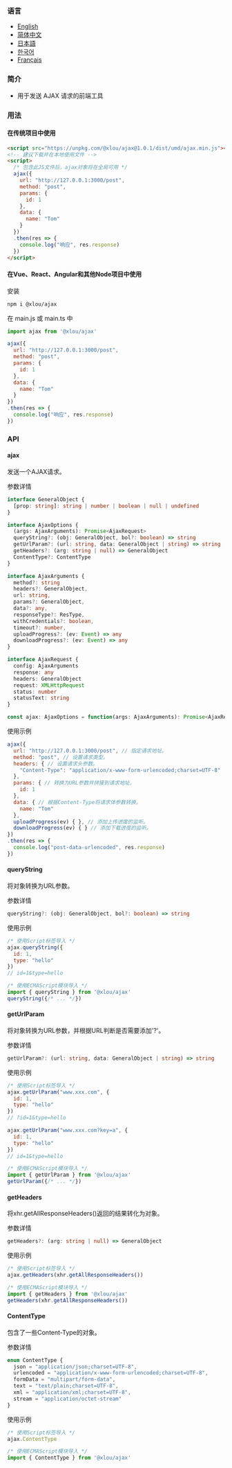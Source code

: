 ### 语言

* [English](https://github.com/omlou/ajax#readme)
* [简体中文](https://github.com/omlou/ajax/blob/master/public/md/readme-zh.md)
* [日本語](https://github.com/omlou/ajax/blob/master/public/md/readme-ja.md)
* [한국어](https://github.com/omlou/ajax/blob/master/public/md/readme-ko.md)
* [Français](https://github.com/omlou/ajax/blob/master/public/md/readme-fr.md)

### 简介

* 用于发送 AJAX 请求的前端工具

### 用法

#### 在传统项目中使用

```html
<script src="https://unpkg.com/@xlou/ajax@1.0.1/dist/umd/ajax.min.js"></script>
<!-- 建议下载并在本地使用文件 -->
<script>
  /* 包含此JS文件后，ajax对象将在全局可用 */
  ajax({
    url: "http://127.0.0.1:3000/post",
    method: "post",
    params: {
      id: 1
    },
    data: {
      name: "Tom"
    }
  })
  .then(res => {
    console.log("响应", res.response)
  })
</script>
```

#### 在Vue、React、Angular和其他Node项目中使用

安装

```bash
npm i @xlou/ajax
```

在 main.js 或 main.ts 中

```javascript
import ajax from '@xlou/ajax'

ajax({
  url: "http://127.0.0.1:3000/post",
  method: "post",
  params: {
    id: 1
  },
  data: {
    name: "Tom"
  }
})
.then(res => {
  console.log("响应", res.response)
})
```

### API

#### ajax

发送一个AJAX请求。

参数详情

```typescript
interface GeneralObject {
  [prop: string]: string | number | boolean | null | undefined
}

interface AjaxOptions {
  (args: AjaxArguments): Promise<AjaxRequest>
  queryString?: (obj: GeneralObject, bol?: boolean) => string
  getUrlParam?: (url: string, data: GeneralObject | string) => string
  getHeaders?: (arg: string | null) => GeneralObject
  ContentType?: ContentType
}

interface AjaxArguments {
  method?: string
  headers?: GeneralObject,
  url: string,
  params?: GeneralObject,
  data?: any,
  responseType?: ResType,
  withCredentials?: boolean,
  timeout?: number,
  uploadProgress?: (ev: Event) => any
  downloadProgress?: (ev: Event) => any
}

interface AjaxRequest {
  config: AjaxArguments
  response: any
  headers: GeneralObject
  request: XMLHttpRequest
  status: number
  statusText: string
}

const ajax: AjaxOptions = function(args: AjaxArguments): Promise<AjaxRequest>
```

使用示例

```javascript
ajax({
  url: "http://127.0.0.1:3000/post", // 指定请求地址。
  method: "post", // 设置请求类型。
  headers: { // 设置请求头参数。
    "Content-Type": "application/x-www-form-urlencoded;charset=UTF-8"
  },
  params: { // 转换为URL参数并拼接到请求地址。
    id: 1
  },
  data: { // 根据Content-Type将请求体参数转换。
    name: "Tom"
  },
  uploadProgress(ev) { }, // 添加上传进度的监听。
  downloadProgress(ev) { } // 添加下载进度的监听。
})
.then(res => {
  console.log("post-data-urlencoded", res.response)
})
```

#### queryString

将对象转换为URL参数。

参数详情

```typescript
queryString?: (obj: GeneralObject, bol?: boolean) => string
```

使用示例

```javascript
/* 使用Script标签导入 */
ajax.queryString({
  id: 1,
  type: "hello"
})
// id=1&type=hello

/* 使用ECMAScript模块导入 */
import { queryString } from '@xlou/ajax'
queryString({/* ... */})
```

#### getUrlParam

将对象转换为URL参数，并根据URL判断是否需要添加'?'。

参数详情

```typescript
getUrlParam?: (url: string, data: GeneralObject | string) => string
```

使用示例

```javascript
/* 使用Script标签导入 */
ajax.getUrlParam("www.xxx.com", {
  id: 1,
  type: "hello"
})
// ?id=1&type=hello

ajax.getUrlParam("www.xxx.com?key=a", {
  id: 1,
  type: "hello"
})
// id=1&type=hello

/* 使用ECMAScript模块导入 */
import { getUrlParam } from '@xlou/ajax'
getUrlParam({/* ... */})
```

#### getHeaders

将xhr.getAllResponseHeaders()返回的结果转化为对象。

参数详情

```typescript
getHeaders?: (arg: string | null) => GeneralObject
```

使用示例

```javascript
/* 使用Script标签导入 */
ajax.getHeaders(xhr.getAllResponseHeaders())

/* 使用ECMAScript模块导入 */
import { getHeaders } from '@xlou/ajax'
getHeaders(xhr.getAllResponseHeaders())
```

#### ContentType

包含了一些Content-Type的对象。

参数详情

```typescript
enum ContentType {
  json = "application/json;charset=UTF-8",
  urlencoded = "application/x-www-form-urlencoded;charset=UTF-8",
  formData = "multipart/form-data",
  text = "text/plain;charset=UTF-8",
  xml = "application/xml;charset=UTF-8",
  stream = "application/octet-stream"
}
```

使用示例

```javascript
/* 使用Script标签导入 */
ajax.ContentType

/* 使用ECMAScript模块导入 */
import { ContentType } from '@xlou/ajax'
```